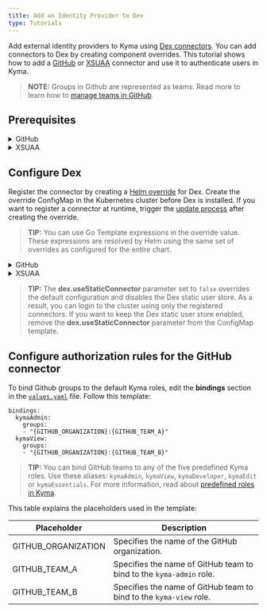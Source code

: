 ```yaml
---
title: Add an Identity Provider to Dex
type: Tutorials
---
```


Add external identity providers to Kyma using [Dex connectors](https://github.com/dexidp/dex#connectors). You can add connectors to Dex by creating component overrides.
This tutorial shows how to add a [GitHub](https://dexidp.io/docs/connectors/github/) or [XSUAA](https://help.sap.com/viewer/65de2977205c403bbc107264b8eccf4b/Cloud/en-US/ea0281368f11472b8d2b145a2a28666c.html) connector and use it to authenticate users in Kyma.

>**NOTE:** Groups in Github are represented as teams. Read more to learn how to [manage teams in GitHub](https://help.github.com/articles/organizing-members-into-teams/).

## Prerequisites

<div tabs>
  <details>
  <summary>
  GitHub
  </summary>

  To add a GitHub connector to Dex, [register](https://github.com/settings/applications/new) a new OAuth2 application in GitHub. Set the authorization callback URL to `https://dex.{CLUSTER_DOMAIN}/callback`.
  After you complete the registration, [request](https://help.github.com/articles/requesting-organization-approval-for-oauth-apps/) for an organization approval.

  >**NOTE:** To authenticate in Kyma using GitHub, the user must be a member of a GitHub [organization](https://help.github.com/articles/creating-a-new-organization-from-scratch/) that has at least one [team](https://help.github.com/articles/creating-a-team/).


  </details>
  <details>
  <summary>
  XSUAA
  </summary>

  To add an XSUAA connector to Dex, register an OAuth2 client in SAP CP XSUAA. Set the authorization callback URL to `https://dex.{CLUSTER_DOMAIN}/callback`.

  </details>

</div>

## Configure Dex

Register the connector by creating a [Helm override](/docs/root/#configuration-helm-overrides-for-kyma-installation) for Dex. Create the override ConfigMap in the Kubernetes cluster before Dex is installed. If you want to register a connector at runtime, trigger the [update process](/docs/root/#installation-update-kyma-trigger-the-update-process) after creating the override.

>**TIP:** You can use Go Template expressions in the override value. These expressions are resolved by Helm using the same set of overrides as configured for the entire chart.

<div tabs>
  <details>
  <summary>
  GitHub
  </summary>

  ```bash
  cat <<EOF | kubectl apply -f -
  apiVersion: v1
  kind: ConfigMap
  metadata:
    name: dex-overrides
    namespace: kyma-installer
    labels:
      installer: overrides
      component: dex
      kyma-project.io/installation: ""
  data:
      "dex.useStaticConnector": "false"
      connectors: |-
        - type: github
          id: github
          name: GitHub
          config:
            clientID: {GITHUB_CLIENT_ID}
            clientSecret: {GITHUB_CLIENT_SECRET}
            redirectURI: https://dex.{{ .Values.global.domainName }}/callback
            orgs:
              - name: {GITHUB_ORGANIZATION}
  EOF
  ```

  These are the placeholders used in the template:
  - GITHUB_CLIENT_ID - specifies the application's client ID.
  - GITHUB_CLIENT_SECRET - specifies the application's client Secret.
  - GITHUB_ORGANIZATION - specifies the name of the GitHub organization.


  </details>
  <details>
  <summary>
  XSUAA
  </summary>

  ```bash
  cat <<EOF | kubectl apply -f -
  apiVersion: v1
  kind: ConfigMap
  metadata:
    name: dex-overrides
    namespace: kyma-installer
    labels:
      installer: overrides
      component: dex
      kyma-project.io/installation: ""
  data:
      "dex.useStaticConnector": "false"
      connectors: |-
        - type: xsuaa
          id: xsuaa
          name: XSUAA
          config:
            issuer: {XSUAA_ISSUER}
            clientID: {XSUAA_OAUTH_CLIENT_ID}
            clientSecret: {XSUAA_OAUTH_CLIENT_SECRET}
            redirectURI: https://dex.{{ .Values.global.domainName }}/callback
            userNameKey: "{KEY_STRING}"
            appname: "{READABLE_APP_NAME}"
  EOF
  ```

  These are the placeholders used in the template:
  - XSUAA_OAUTH_CLIENT_ID - specifies the application's client ID.
  - XSUAA_ISSUER - specifies the XSUAA token issuer.
  - XSUAA_OAUTH_CLIENT_SECRET - specifies the application's client Secret.
  - KEY_STRING - specifies the string in the token that precedes the name of the user for which the token is issued.
  - READABLE_APP_NAME - specifies an additional, human-readable identifier for the OAuth2 client application.

  >**TIP:** The XSUAA connector supports refresh tokens. Include the `offline_access` scope in the authentication request to get an access token and a refresh token. Use the refresh token to renew expired access tokens. To revoke the refresh token, delete the corresponding instance of the `refreshtokens.dex.coreos.com` CR from the `kyma-system` Namespace.

  </details>

</div>

>**TIP:** The **dex.useStaticConnector** parameter set to `false` overrides the default configuration and disables the Dex static user store. As a result, you can login to the cluster using only the registered connectors. If you want to keep the Dex static user store enabled, remove the **dex.useStaticConnector** parameter from the ConfigMap template.

## Configure authorization rules for the GitHub connector

To bind Github groups to the default Kyma roles, edit the **bindings** section in the [`values.yaml`](https://github.com/kyma-project/kyma/blob/main/resources/cluster-users/values.yaml) file. Follow this template:

```
bindings:
  kymaAdmin:
    groups:
    - "{GITHUB_ORGANIZATION}:{GITHUB_TEAM_A}"
  kymaView:
    groups:
    - "{GITHUB_ORGANIZATION}:{GITHUB_TEAM_B}"
```

>**TIP:** You can bind GitHub teams to any of the five predefined Kyma roles. Use these aliases: `kymaAdmin`, `kymaView`, `kymaDeveloper`, `kymaEdit` or `kymaEssentials`. For more information, read about [predefined roles in Kyma](#details-roles-in-kyma).

This table explains the placeholders used in the template:

|Placeholder | Description |
|---|---|
| GITHUB_ORGANIZATION | Specifies the name of the GitHub organization. |
| GITHUB_TEAM_A | Specifies the name of GitHub team to bind to the `kyma-admin` role. |
| GITHUB_TEAM_B | Specifies the name of GitHub team to bind to the `kyma-view` role. |
